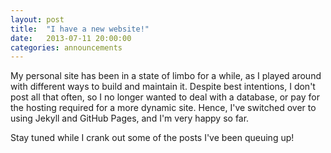 ```yaml
---
layout: post
title:  "I have a new website!"
date:   2013-07-11 20:00:00
categories: announcements
---
```


My personal site has been in a state of limbo for a while, as I played around with different ways
to build and maintain it. Despite best intentions, I don't post all that often, so I no longer
wanted to deal with a database, or pay for the hosting required for a more dynamic site. Hence,
I've switched over to using Jekyll and GitHub Pages, and I'm very happy so far.

Stay tuned while I crank out some of the posts I've been queuing up!
